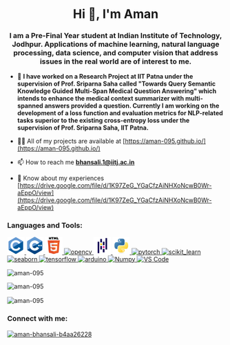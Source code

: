 <h1 align="center">Hi 👋, I'm Aman</h1>
<h3 align="center">I am a Pre-Final Year student at Indian Institute of Technology, Jodhpur. Applications of machine learning, natural language processing, data science, and computer vision that address issues in the real world are of interest to me.</h3>

- 🔭 **I have worked on a Research Project at IIT Patna under the supervision of Prof. Sriparna Saha called "Towards Query Semantic Knowledge Guided Multi-Span Medical Question Answering" which intends to enhance the medical context summarizer with multi-spanned answers provided a question. Currently I am working on the development of a loss function and evaluation metrics for NLP-related tasks superior to the existing cross-entropy loss under the supervision of Prof. Sriparna Saha, IIT Patna.**

- 👨‍💻 All of my projects are available at [https://aman-095.github.io/](https://aman-095.github.io/)

- 📫 How to reach me **bhansali.1@iitj.ac.in**

- 📄 Know about my experiences [https://drive.google.com/file/d/1K97ZeG_YGaCfzAiNHXoNcwB0Wr-aEppO/view](https://drive.google.com/file/d/1K97ZeG_YGaCfzAiNHXoNcwB0Wr-aEppO/view)

<h3 align="left">Languages and Tools:</h3>
<p align="left"> <a href="https://www.cprogramming.com/" target="_blank" rel="noreferrer"> <img src="https://raw.githubusercontent.com/devicons/devicon/master/icons/c/c-original.svg" alt="c" width="40" height="40"/> </a> <a href="https://www.w3schools.com/cpp/" target="_blank" rel="noreferrer"> <img src="https://raw.githubusercontent.com/devicons/devicon/master/icons/cplusplus/cplusplus-original.svg" alt="cplusplus" width="40" height="40"/> </a> <a href="https://www.w3.org/html/" target="_blank" rel="noreferrer"> <img src="https://raw.githubusercontent.com/devicons/devicon/master/icons/html5/html5-original-wordmark.svg" alt="html5" width="40" height="40"/> </a> <a href="https://opencv.org/" target="_blank" rel="noreferrer"> <img src="https://www.vectorlogo.zone/logos/opencv/opencv-icon.svg" alt="opencv" width="40" height="40"/> </a> <a href="https://pandas.pydata.org/" target="_blank" rel="noreferrer"> <img src="https://raw.githubusercontent.com/devicons/devicon/2ae2a900d2f041da66e950e4d48052658d850630/icons/pandas/pandas-original.svg" alt="pandas" width="40" height="40"/> </a> <a href="https://www.python.org" target="_blank" rel="noreferrer"> <img src="https://raw.githubusercontent.com/devicons/devicon/master/icons/python/python-original.svg" alt="python" width="40" height="40"/> </a> <a href="https://pytorch.org/" target="_blank" rel="noreferrer"> <img src="https://www.vectorlogo.zone/logos/pytorch/pytorch-icon.svg" alt="pytorch" width="40" height="40"/> </a> <a href="https://scikit-learn.org/" target="_blank" rel="noreferrer"> <img src="https://upload.wikimedia.org/wikipedia/commons/0/05/Scikit_learn_logo_small.svg" alt="scikit_learn" width="40" height="40"/> </a> <a href="https://seaborn.pydata.org/" target="_blank" rel="noreferrer"> <img src="https://seaborn.pydata.org/_images/logo-mark-lightbg.svg" alt="seaborn" width="40" height="40"/> </a> <a href="https://www.tensorflow.org" target="_blank" rel="noreferrer"> <img src="https://www.vectorlogo.zone/logos/tensorflow/tensorflow-icon.svg" alt="tensorflow" width="40" height="40"/> </a><a href="https://www.arduino.cc/" target="_blank" rel="noreferrer"> <img src="https://cdn.worldvectorlogo.com/logos/arduino-1.svg" alt="arduino" width="40" height="40"/> </a>
<a href="https://numpy.org/" target="_blank" rel="noreferrer"> <img src="https://www.vectorlogo.zone/logos/numpy/numpy-icon.svg" alt="Numpy" width="40" height="40"/> </a>
<a href="https://visualstudio.microsoft.com/" target="_blank" rel="noreferrer"> <img src="https://www.vectorlogo.zone/logos/visualstudio_code/visualstudio_code-icon.svg" alt="VS Code" width="40" height="40"/> </a></p>

<p><img align="center" src="https://github-readme-stats.vercel.app/api/top-langs?username=aman-095&show_icons=true&locale=en&layout=compact&theme=dark" alt="aman-095" /></p>
<p align="left"> <img src="https://komarev.com/ghpvc/?username=aman-095&label=Profile%20views&color=0e75b6&style=flat" alt="aman-095" /> </p>
<p><img align="center" src="https://github-readme-streak-stats.herokuapp.com/?user=aman-095&theme=dark" alt="aman-095" /></p>
<h3 align="left">Connect with me:</h3>
<p align="left">
<a href="https://linkedin.com/in/aman-bhansali-b4aa26228" target="blank"><img align="center" src="https://raw.githubusercontent.com/rahuldkjain/github-profile-readme-generator/master/src/images/icons/Social/linked-in-alt.svg" alt="aman-bhansali-b4aa26228" height="30" width="40" /></a>
</p>


<!---
aman-095/aman-095 is a ✨ special ✨ repository because its `README.md` (this file) appears on your GitHub profile.
You can click the Preview link to take a look at your changes.
--->
